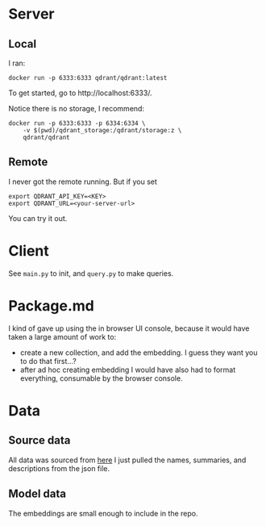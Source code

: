 # Server
## Local
I ran:
```
docker run -p 6333:6333 qdrant/qdrant:latest
```
To get started, go to http://localhost:6333/.

Notice there is no storage, I recommend:
```
docker run -p 6333:6333 -p 6334:6334 \
    -v $(pwd)/qdrant_storage:/qdrant/storage:z \
    qdrant/qdrant
```

## Remote
I never got the remote running. But if you set
```
export QDRANT_API_KEY=<KEY>
export QDRANT_URL=<your-server-url>
```
You can try it out.


# Client
See `main.py` to init, and `query.py` to make queries.

# Package.md
I kind of gave up using the in browser UI console, because it would have taken a large amount of work to:
- create a new collection, and add the embedding. I guess they want you to do that first...?
- after ad hoc creating embedding I would have also had to format everything, consumable by the browser console.

# Data
## Source data
All data was sourced from [here](https://repo.anaconda.com/pkgs/main/channeldata.json)
I just pulled the names, summaries, and descriptions from the json file.

## Model data
The embeddings are small enough to include in the repo.